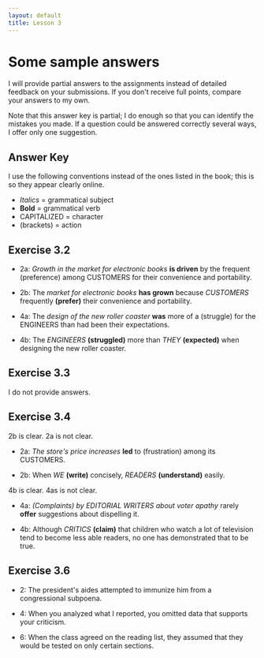 ```yaml
---
layout: default
title: Lesson 3 
---
```


# Some sample answers

I will provide partial answers to the assignments instead of detailed feedback on your submissions. If you don't receive full points, compare your answers to my own. 

Note that this answer key is partial; I do enough so that you can identify the mistakes you made. If a question could be answered correctly several ways, I offer only one suggestion. 


## Answer Key

I use the following conventions instead of the ones listed in the book; this is so they appear clearly online. 

+ *Italics* = grammatical subject
+ **Bold** = grammatical verb
+ CAPITALIZED = character
+ (brackets) = action 

## Exercise 3.2

+ 2a: *Growth in the market for electronic books* **is driven** by the frequent (preference) among CUSTOMERS for their convenience and portability. 

+ 2b: The *market for electronic books* **has grown** because *CUSTOMERS* frequently **(prefer)** their convenience and portability. 

+ 4a: The *design of the new roller coaster* **was** more of a (struggle) for the ENGINEERS than had been their expectations. 

+ 4b: The *ENGINEERS* **(struggled)** more than *THEY* **(expected)** when designing the new roller coaster. 

## Exercise 3.3

I do not provide answers. 

## Exercise 3.4

2b is clear. 2a is not clear. 

+ 2a: *The store's price increases* **led** to (frustration) among its CUSTOMERS.

+ 2b: When *WE* **(write)** concisely, *READERS* **(understand)** easily. 

4b is clear. 4as is not clear. 

+ 4a: *(Complaints) by EDITORIAL WRITERS about voter apathy* rarely **offer** suggestions about dispelling it.  

+ 4b: Although *CRITICS* **(claim)** that children who watch a lot of television tend to become less able readers, no one has demonstrated that to be true. 



## Exercise 3.6

+ 2: The president's aides attempted to immunize him from a congressional subpoena. 

+ 4: When you analyzed what I reported, you omitted data that supports your criticism. 

+ 6: When the class agreed on the reading list, they assumed that they would be tested on only certain sections. 


